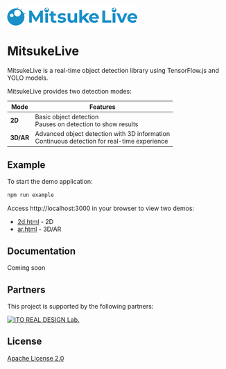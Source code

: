<img src="assets/LOGO.png" alt="MitsukeLive Logo" width="300">

# MitsukeLive

MitsukeLive is a real-time object detection library using TensorFlow.js and YOLO models.

MitsukeLive provides two detection modes:

| Mode      | Features                                                                                       |
| --------- | ---------------------------------------------------------------------------------------------- |
| **2D**    | Basic object detection<br>Pauses on detection to show results                                  |
| **3D/AR** | Advanced object detection with 3D information<br>Continuous detection for real-time experience |

## Example

To start the demo application:

```bash
npm run example
```

Access http://localhost:3000 in your browser to view two demos:

- [2d.html](http://localhost:3000/2d.html) - 2D
- [ar.html](http://localhost:3000/ar.html) - 3D/AR

## Documentation

Coming soon

## Partners

This project is supported by the following partners:

<a href="https://irdl.jp/"><img src="https://irdl.jp/img/irdl/logo.webp" alt="ITO REAL DESIGN Lab." width="300"></a>

## License

[Apache License 2.0](LICENSE)
